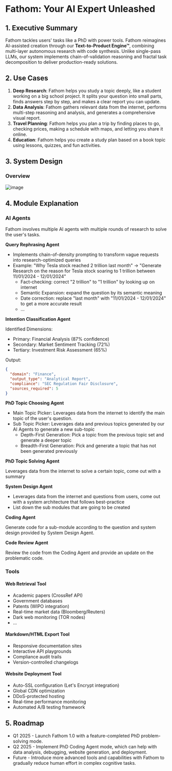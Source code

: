 # Fathom: Your AI Expert Unleashed

## 1. Executive Summary

Fathom tackles users' tasks like a PhD with power tools. Fathom reimagines AI-assisted creation through our **Text-to-Product Engine™**, combining multi-layer autonomous research with code synthesis. Unlike single-pass LLMs, our system implements chain-of-validation reasoning and fractal task decomposition to deliver production-ready solutions.

## 2. Use Cases

1. **Deep Research**: Fathom helps you study a topic deeply, like a student working on a big school project. It splits your question into small parts, finds answers step by step, and makes a clear report you can update.
2. **Data Analysis**: Fathom gathers relevant data from the internet, performs multi-step reasoning and analysis, and generates a comprehensive visual report.
3. **Travel Planning**: Fathom helps you plan a trip by finding places to go, checking prices, making a schedule with maps, and letting you share it online.
4. **Education**: Fathom helps you create a study plan based on a book topic using lessons, quizzes, and fun activities.

## 3. System Design

### Overview

![image](https://github.com/user-attachments/assets/5ca9987f-841e-4fa5-8821-514863352128)


## 4. Module Explanation

### AI Agents

Fathom involves multiple AI agents with multiple rounds of research to solve the user's tasks.

**Query Rephrasing Agent**

- Implements chain-of-density prompting to transform vague requests into research-optimized queries  
- Example: "Why Tesla stock reached 2 trillion last month" → "Generate Research on the reason for Tesla stock soaring to 1 trillion between 11/01/2024 - 12/01/2024"
  - Fact-checking: correct "2 trillion" to "1 trillion" by looking up on internet
  - Semantic Expansion: expand the question by its semantic meaning 
  - Date correction: replace "last month" with "11/01/2024 - 12/01/2024" to get a more accurate result
  - ...

**Intention Classification Agent**

Identified Dimensions:
- Primary: Financial Analysis (87% confidence)  
- Secondary: Market Sentiment Tracking (72%)  
- Tertiary: Investment Risk Assessment (65%)

Output:
```json
{
  "domain": "Finance",
  "output_type": "Analytical Report",
  "compliance": "SEC Regulation Fair Disclosure",
  "sources_required": 5
}
```

**PhD Topic Choosing Agent**

- Main Topic Picker: Leverages data from the internet to identify the main topic of the user's question.
- Sub Topic Picker: Leverages data and previous topics generated by our AI Agents to generate a new sub-topic
  - Depth-First Generation: Pick a topic from the previous topic set and generate a deeper topic
  - Breadth-First Generation: Pick and generate a topic that has not been generated previously
  
**PhD Topic Solving Agent**

Leverages data from the internet to solve a certain topic, come out with a summary

**System Design Agent**

- Leverages data from the internet and questions from users, come out with a system architecture that follows best-practice
- List down the sub modules that are going to be created

**Coding Agent**

Generate code for a sub-module according to the question and system design provided by System Design Agent.

**Code Review Agent**

Review the code from the Coding Agent and provide an update on the problematic code.

### Tools

#### Web Retrieval Tool  

- Academic papers (CrossRef API)  
- Government databases  
- Patents (WIPO integration)  
- Real-time market data (Bloomberg/Reuters)  
- Dark web monitoring (TOR nodes)
- ...

#### Markdown/HTML Export Tool  

- Responsive documentation sites  
- Interactive API playgrounds  
- Compliance audit trails  
- Version-controlled changelogs

#### Website Deployment Tool  

- Auto-SSL configuration (Let's Encrypt integration)  
- Global CDN optimization  
- DDoS-protected hosting  
- Real-time performance monitoring  
- Automated A/B testing framework

## 5. Roadmap

- Q1 2025 - Launch Fathom 1.0 with a feature-completed PhD problem-solving mode.
- Q2 2025 - Implement PhD Coding Agent mode, which can help with data analysis, debugging, website generation, and deployment.
- Future - Introduce more advanced tools and capabilities with Fathom to gradually reduce human effort in complex cognitive tasks.
